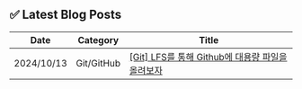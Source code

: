 
## ✅ Latest Blog Posts

| Date       | Category | Title |
|------------|----------|-------|
| 2024/10/13 | Git/GitHub | [[Git] LFS를 통해 Github에 대용량 파일을 올려보자](https://amm0124.github.io/git/LFS.html) |
